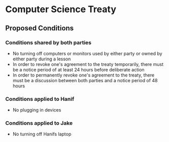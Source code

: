 # Computer Science Treaty

## Proposed Conditions

### Conditions shared by both parties
- No turning off computers or monitors used by either party or owned by either party during a lesson
- In order to revoke one's agreement to the treaty temporarily, there must be a notice period of at least 24 hours before deliberate action
- In order to permanently revoke one's agreement to the treaty, there must be a discussion between both parties and a notice period of 48 hours

### Conditions applied to Hanif
- No plugging in devices

### Conditions applied to Jake
- No turning off Hanifs laptop
